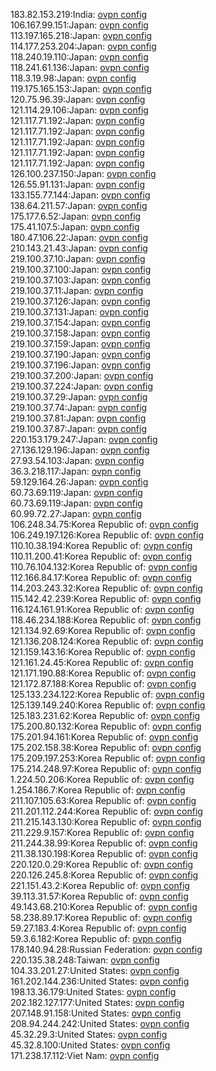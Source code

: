 183.82.153.219:India: [ovpn config](vpn/183_82_153_219.ovpn)  
106.167.99.151:Japan: [ovpn config](vpn/106_167_99_151.ovpn)  
113.197.165.218:Japan: [ovpn config](vpn/113_197_165_218.ovpn)  
114.177.253.204:Japan: [ovpn config](vpn/114_177_253_204.ovpn)  
118.240.19.110:Japan: [ovpn config](vpn/118_240_19_110.ovpn)  
118.241.61.136:Japan: [ovpn config](vpn/118_241_61_136.ovpn)  
118.3.19.98:Japan: [ovpn config](vpn/118_3_19_98.ovpn)  
119.175.165.153:Japan: [ovpn config](vpn/119_175_165_153.ovpn)  
120.75.96.39:Japan: [ovpn config](vpn/120_75_96_39.ovpn)  
121.114.29.106:Japan: [ovpn config](vpn/121_114_29_106.ovpn)  
121.117.71.192:Japan: [ovpn config](vpn/121_117_71_192.ovpn)  
121.117.71.192:Japan: [ovpn config](vpn/121_117_71_192.ovpn)  
121.117.71.192:Japan: [ovpn config](vpn/121_117_71_192.ovpn)  
121.117.71.192:Japan: [ovpn config](vpn/121_117_71_192.ovpn)  
121.117.71.192:Japan: [ovpn config](vpn/121_117_71_192.ovpn)  
126.100.237.150:Japan: [ovpn config](vpn/126_100_237_150.ovpn)  
126.55.91.131:Japan: [ovpn config](vpn/126_55_91_131.ovpn)  
133.155.77.144:Japan: [ovpn config](vpn/133_155_77_144.ovpn)  
138.64.211.57:Japan: [ovpn config](vpn/138_64_211_57.ovpn)  
175.177.6.52:Japan: [ovpn config](vpn/175_177_6_52.ovpn)  
175.41.107.5:Japan: [ovpn config](vpn/175_41_107_5.ovpn)  
180.47.106.22:Japan: [ovpn config](vpn/180_47_106_22.ovpn)  
210.143.21.43:Japan: [ovpn config](vpn/210_143_21_43.ovpn)  
219.100.37.10:Japan: [ovpn config](vpn/219_100_37_10.ovpn)  
219.100.37.100:Japan: [ovpn config](vpn/219_100_37_100.ovpn)  
219.100.37.103:Japan: [ovpn config](vpn/219_100_37_103.ovpn)  
219.100.37.11:Japan: [ovpn config](vpn/219_100_37_11.ovpn)  
219.100.37.126:Japan: [ovpn config](vpn/219_100_37_126.ovpn)  
219.100.37.131:Japan: [ovpn config](vpn/219_100_37_131.ovpn)  
219.100.37.154:Japan: [ovpn config](vpn/219_100_37_154.ovpn)  
219.100.37.158:Japan: [ovpn config](vpn/219_100_37_158.ovpn)  
219.100.37.159:Japan: [ovpn config](vpn/219_100_37_159.ovpn)  
219.100.37.190:Japan: [ovpn config](vpn/219_100_37_190.ovpn)  
219.100.37.196:Japan: [ovpn config](vpn/219_100_37_196.ovpn)  
219.100.37.200:Japan: [ovpn config](vpn/219_100_37_200.ovpn)  
219.100.37.224:Japan: [ovpn config](vpn/219_100_37_224.ovpn)  
219.100.37.29:Japan: [ovpn config](vpn/219_100_37_29.ovpn)  
219.100.37.74:Japan: [ovpn config](vpn/219_100_37_74.ovpn)  
219.100.37.81:Japan: [ovpn config](vpn/219_100_37_81.ovpn)  
219.100.37.87:Japan: [ovpn config](vpn/219_100_37_87.ovpn)  
220.153.179.247:Japan: [ovpn config](vpn/220_153_179_247.ovpn)  
27.136.129.196:Japan: [ovpn config](vpn/27_136_129_196.ovpn)  
27.93.54.103:Japan: [ovpn config](vpn/27_93_54_103.ovpn)  
36.3.218.117:Japan: [ovpn config](vpn/36_3_218_117.ovpn)  
59.129.164.26:Japan: [ovpn config](vpn/59_129_164_26.ovpn)  
60.73.69.119:Japan: [ovpn config](vpn/60_73_69_119.ovpn)  
60.73.69.119:Japan: [ovpn config](vpn/60_73_69_119.ovpn)  
60.99.72.27:Japan: [ovpn config](vpn/60_99_72_27.ovpn)  
106.248.34.75:Korea Republic of: [ovpn config](vpn/106_248_34_75.ovpn)  
106.249.197.126:Korea Republic of: [ovpn config](vpn/106_249_197_126.ovpn)  
110.10.38.194:Korea Republic of: [ovpn config](vpn/110_10_38_194.ovpn)  
110.11.200.41:Korea Republic of: [ovpn config](vpn/110_11_200_41.ovpn)  
110.76.104.132:Korea Republic of: [ovpn config](vpn/110_76_104_132.ovpn)  
112.166.84.17:Korea Republic of: [ovpn config](vpn/112_166_84_17.ovpn)  
114.203.243.32:Korea Republic of: [ovpn config](vpn/114_203_243_32.ovpn)  
115.142.42.239:Korea Republic of: [ovpn config](vpn/115_142_42_239.ovpn)  
116.124.161.91:Korea Republic of: [ovpn config](vpn/116_124_161_91.ovpn)  
118.46.234.188:Korea Republic of: [ovpn config](vpn/118_46_234_188.ovpn)  
121.134.92.69:Korea Republic of: [ovpn config](vpn/121_134_92_69.ovpn)  
121.136.208.124:Korea Republic of: [ovpn config](vpn/121_136_208_124.ovpn)  
121.159.143.16:Korea Republic of: [ovpn config](vpn/121_159_143_16.ovpn)  
121.161.24.45:Korea Republic of: [ovpn config](vpn/121_161_24_45.ovpn)  
121.171.190.88:Korea Republic of: [ovpn config](vpn/121_171_190_88.ovpn)  
121.172.87.188:Korea Republic of: [ovpn config](vpn/121_172_87_188.ovpn)  
125.133.234.122:Korea Republic of: [ovpn config](vpn/125_133_234_122.ovpn)  
125.139.149.240:Korea Republic of: [ovpn config](vpn/125_139_149_240.ovpn)  
125.183.231.62:Korea Republic of: [ovpn config](vpn/125_183_231_62.ovpn)  
175.200.80.132:Korea Republic of: [ovpn config](vpn/175_200_80_132.ovpn)  
175.201.94.161:Korea Republic of: [ovpn config](vpn/175_201_94_161.ovpn)  
175.202.158.38:Korea Republic of: [ovpn config](vpn/175_202_158_38.ovpn)  
175.209.197.253:Korea Republic of: [ovpn config](vpn/175_209_197_253.ovpn)  
175.214.248.97:Korea Republic of: [ovpn config](vpn/175_214_248_97.ovpn)  
1.224.50.206:Korea Republic of: [ovpn config](vpn/1_224_50_206.ovpn)  
1.254.186.7:Korea Republic of: [ovpn config](vpn/1_254_186_7.ovpn)  
211.107.105.63:Korea Republic of: [ovpn config](vpn/211_107_105_63.ovpn)  
211.201.112.244:Korea Republic of: [ovpn config](vpn/211_201_112_244.ovpn)  
211.215.143.130:Korea Republic of: [ovpn config](vpn/211_215_143_130.ovpn)  
211.229.9.157:Korea Republic of: [ovpn config](vpn/211_229_9_157.ovpn)  
211.244.38.99:Korea Republic of: [ovpn config](vpn/211_244_38_99.ovpn)  
211.38.130.198:Korea Republic of: [ovpn config](vpn/211_38_130_198.ovpn)  
220.120.0.29:Korea Republic of: [ovpn config](vpn/220_120_0_29.ovpn)  
220.126.245.8:Korea Republic of: [ovpn config](vpn/220_126_245_8.ovpn)  
221.151.43.2:Korea Republic of: [ovpn config](vpn/221_151_43_2.ovpn)  
39.113.31.57:Korea Republic of: [ovpn config](vpn/39_113_31_57.ovpn)  
49.143.68.210:Korea Republic of: [ovpn config](vpn/49_143_68_210.ovpn)  
58.238.89.17:Korea Republic of: [ovpn config](vpn/58_238_89_17.ovpn)  
59.27.183.4:Korea Republic of: [ovpn config](vpn/59_27_183_4.ovpn)  
59.3.6.182:Korea Republic of: [ovpn config](vpn/59_3_6_182.ovpn)  
178.140.94.28:Russian Federation: [ovpn config](vpn/178_140_94_28.ovpn)  
220.135.38.248:Taiwan: [ovpn config](vpn/220_135_38_248.ovpn)  
104.33.201.27:United States: [ovpn config](vpn/104_33_201_27.ovpn)  
161.202.144.236:United States: [ovpn config](vpn/161_202_144_236.ovpn)  
198.13.36.179:United States: [ovpn config](vpn/198_13_36_179.ovpn)  
202.182.127.177:United States: [ovpn config](vpn/202_182_127_177.ovpn)  
207.148.91.158:United States: [ovpn config](vpn/207_148_91_158.ovpn)  
208.94.244.242:United States: [ovpn config](vpn/208_94_244_242.ovpn)  
45.32.29.3:United States: [ovpn config](vpn/45_32_29_3.ovpn)  
45.32.8.100:United States: [ovpn config](vpn/45_32_8_100.ovpn)  
171.238.17.112:Viet Nam: [ovpn config](vpn/171_238_17_112.ovpn)  
